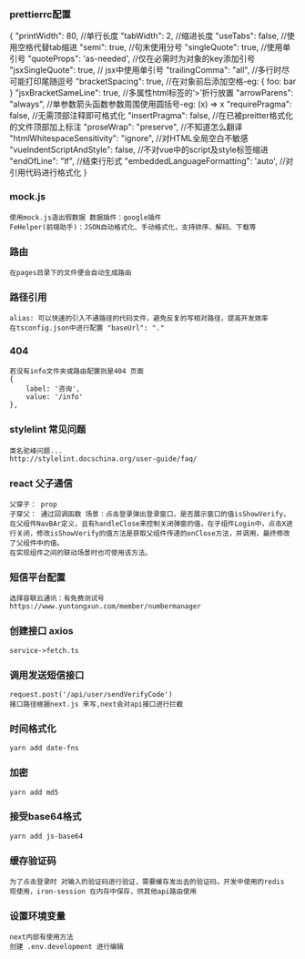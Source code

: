 <!--
 * @Author: 刘凌晨 liulingchen1109@163.com
 * @Date: 2022-08-24 14:54:56
 * @LastEditTime: 2022-08-26 22:52:51
 * @FilePath: \next-react-ts\README.md
-->

### prettierrc配置
{
  "printWidth": 80, //单行长度
  "tabWidth": 2, //缩进长度
  "useTabs": false, //使用空格代替tab缩进
  "semi": true, //句末使用分号
  "singleQuote": true, //使用单引号
  "quoteProps": 'as-needed', //仅在必需时为对象的key添加引号
  "jsxSingleQuote": true, // jsx中使用单引号
  "trailingComma": "all", //多行时尽可能打印尾随逗号
  "bracketSpacing": true, //在对象前后添加空格-eg: { foo: bar }
  "jsxBracketSameLine": true, //多属性html标签的‘>’折行放置
  "arrowParens": "always", //单参数箭头函数参数周围使用圆括号-eg: (x) => x
  "requirePragma": false, //无需顶部注释即可格式化
  "insertPragma": false, //在已被preitter格式化的文件顶部加上标注
  "proseWrap": "preserve", //不知道怎么翻译
  "htmlWhitespaceSensitivity": "ignore", //对HTML全局空白不敏感
  "vueIndentScriptAndStyle": false, //不对vue中的script及style标签缩进
  "endOfLine": "lf", //结束行形式
  "embeddedLanguageFormatting": 'auto', //对引用代码进行格式化
}

### mock.js
    使用mock.js造出假数据 数据插件：google插件
    FeHelper(前端助手)：JSON自动格式化、手动格式化，支持排序、解码、下载等

### 路由
    在pages目录下的文件便会自动生成路由

### 路径引用
    alias: 可以快速的引入不通路径的代码文件，避免反复的写相对路径，提高开发效率
    在tsconfig.json中进行配置 "baseUrl": "."

### 404
    若没有info文件夹或路由配置则是404 页面
    {
        label: '咨询',
        value: '/info'
    },

### stylelint 常见问题
    类名驼峰问题...
    http://stylelint.docschina.org/user-guide/faq/ 

### react 父子通信
    父穿子： prop
    子穿父： 通过回调函数 场景：点击登录弹出登录窗口，是否展示窗口的值isShowVerify，在父组件NavBAr定义，且有handleClose来控制关闭弹窗的值，在子组件Login中，点击X进行关闭，修改isShowVerify的值方法是获取父组件传递的onClose方法，并调用，最终修改了父组件中的值。
    在实现组件之间的联动场景时也可使用该方法。

### 短信平台配置
    选择容联云通讯：有免费测试号
    https://www.yuntongxun.com/member/numbermanager

### 创建接口 axios
    service->fetch.ts

### 调用发送短信接口
    request.post('/api/user/sendVerifyCode')
    接口路径根据next.js 来写,next会对api接口进行拦截

### 时间格式化
    yarn add date-fns
### 加密
    yarn add md5
### 接受base64格式
    yarn add js-base64

### 缓存验证码
    为了点击登录时 对输入的验证码进行验证，需要缓存发出去的验证码，开发中使用的redis
    现使用，iron-session 在内存中保存，供其他api路由使用
    
### 设置环境变量
    next内部有使用方法
    创建 .env.development 进行编辑

